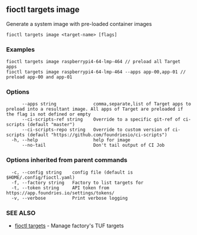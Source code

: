 ## fioctl targets image

Generate a system image with pre-loaded container images

```
fioctl targets image <target-name> [flags]
```

### Examples

```
fioctl targets image raspberrypi4-64-lmp-464 // preload all Target apps
fioctl targets image raspberrypi4-64-lmp-464 --apps app-00,app-01 // preload app-00 and app-01
```

### Options

```
      --apps string              comma,separate,list of Target apps to preload into a resultant image. All apps of Target are preloaded if the flag is not defined or empty
      --ci-scripts-ref string    Override to a specific git-ref of ci-scripts (default "master")
      --ci-scripts-repo string   Override to custom version of ci-scripts (default "https://github.com/foundriesio/ci-scripts")
  -h, --help                     help for image
      --no-tail                  Don't tail output of CI Job
```

### Options inherited from parent commands

```
  -c, --config string    config file (default is $HOME/.config/fioctl.yaml)
  -f, --factory string   Factory to list targets for
  -t, --token string     API token from https://app.foundries.io/settings/tokens/
  -v, --verbose          Print verbose logging
```

### SEE ALSO

* [fioctl targets](fioctl_targets.md)	 - Manage factory's TUF targets

